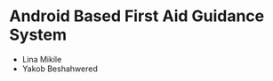 <H1> Android Based First Aid Guidance System</h1>
<ul type="disc">
<li>Lina Mikile</li>
<li>Yakob Beshahwered</>
</ul>



